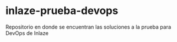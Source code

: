 # inlaze-prueba-devops
Repositorio en donde se encuentran las soluciones a la prueba para DevOps de Inlaze
